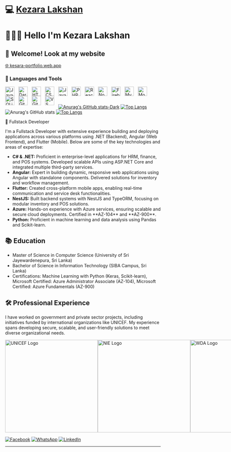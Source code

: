 # 💻 [Kezara Lakshan](https://kesara-portfolio.web.app/)

<h1>🧑🏻‍💻 Hello I'm Kezara Lakshan</h1>
<h2>👋 Welcome! Look at my website</h2>
<p><a href="https://kesara-68dbc.web.app/">🌐 kesara-portfolio.web.app</a></p>


### 🧰 Languages and Tools



<img align="left" alt="Java" width="30px" style="padding-right:10px;" src="https://upload.wikimedia.org/wikipedia/commons/thumb/0/0d/C_Sharp_wordmark.svg/800px-C_Sharp_wordmark.svg.png"/>
     
<img align="left" alt="Dart" width="30px" style="padding-right:10px;" src="https://cdn.jsdelivr.net/gh/devicons/devicon/icons/dart/dart-original-wordmark.svg" />
<img align="left" alt="HTML" width="30px" style="padding-right:10px;" src="https://cdn.jsdelivr.net/gh/devicons/devicon/icons/html5/html5-plain.svg" />
<img align="left" alt="CSS" width="30px" style="padding-right:10px;" src="https://cdn.jsdelivr.net/gh/devicons/devicon/icons/css3/css3-plain.svg" />
<img align="left" alt="JavaScript" width="30px" style="padding-right:10px;" src="https://cdn.jsdelivr.net/gh/devicons/devicon/icons/javascript/javascript-plain.svg" />
<img align="left" alt="PHP" width="30px" style="padding-right:10px;" src="https://cdn.jsdelivr.net/gh/devicons/devicon/icons/php/php-original.svg" />
<img align="left" alt="React" width="30px" style="padding-right:10px;" src="https://upload.wikimedia.org/wikipedia/commons/thumb/c/cf/Angular_full_color_logo.svg/2048px-Angular_full_color_logo.svg.png" />
<img align="left" alt="NodeJS" width="30px" style="padding-right:10px;" src="https://cdn.jsdelivr.net/gh/devicons/devicon/icons/nodejs/nodejs-original.svg" />
<img align="left" alt="Firebase" width="30px" style="padding-right:10px;" src="https://cdn.jsdelivr.net/gh/devicons/devicon/icons/firebase/firebase-plain.svg" />
<img align="left" alt="Mysql" width="30px" style="padding-right:10px;" src="https://cdn.jsdelivr.net/gh/devicons/devicon/icons/mysql/mysql-original.svg" />
<img align="left" alt="Mongo DB" width="30px" style="padding-right:10px;" src="https://cdn.jsdelivr.net/gh/devicons/devicon/icons/mongodb/mongodb-original.svg" />
<img align="left" alt="SQLite" width="30px" style="padding-right:10px;" src="https://cdn.jsdelivr.net/gh/devicons/devicon/icons/sqlite/sqlite-original.svg" />
<img align="left" alt="Git" width="30px" style="padding-right:10px;" src="https://cdn.jsdelivr.net/gh/devicons/devicon/icons/git/git-original.svg" />
<img align="left" alt="GitHub" width="30px" style="padding-right:10px;" src="https://upload.wikimedia.org/wikipedia/commons/thumb/c/c4/Unity_2021.svg/1920px-Unity_2021.svg.png" />
<img align="left" alt="VS Code" width="30px" style="padding-right:10px;" src="https://cdn.jsdelivr.net/gh/devicons/devicon/icons/vscode/vscode-original.svg" />

<br>

#
[![Anurag's GitHub stats-Dark](https://github-readme-stats.vercel.app/api?username=kezara666&show_icons=true&theme=dark#gh-dark-mode-only)](https://github.com/anuraghazra/github-readme-stats#gh-dark-mode-only)
[![Top Langs](https://github-readme-stats.vercel.app/api/top-langs/?username=kezara666&hide=html,kotlin,swift,css,objective-c,batchfile,CMake,shell&langs_count=10&layout=compact&theme=dark)](https://github.com/anuraghazra/github-readme-stats)               ![Anurag's GitHub stats](https://github-readme-stats.vercel.app/api?username=kezara666&show_icons=true&theme=radical&hide=commits,prs,contribs) [![Top Langs](https://github-readme-stats.vercel.app/api/top-langs/?username=kezara666&hide=c,html,kotlin,swift,css,objective-c,batchfile,CMake,shell,c%2B%2B&langs_count=10&hide_progress=true&theme=dark)](https://github.com/anuraghazra/github-readme-stats)


🧰 Fullstack Developer
<p> I'm a Fullstack Developer with extensive experience building and deploying applications across various platforms using .NET (Backend), Angular (Web Frontend), and Flutter (Mobile). Below are some of the key technologies and areas of expertise: </p> <ul> <li> <strong>C# & .NET:</strong> Proficient in enterprise-level applications for HRM, finance, and POS systems. Developed scalable APIs using ASP.NET Core and integrated multiple third-party services. </li> <li> <strong>Angular:</strong> Expert in building dynamic, responsive web applications using Angular with standalone components. Delivered solutions for inventory and workflow management. </li> <li> <strong>Flutter:</strong> Created cross-platform mobile apps, enabling real-time communication and service desk functionalities. </li> <li> <strong>NestJS:</strong> Built backend systems with NestJS and TypeORM, focusing on modular inventory and POS solutions. </li> <li> <strong>Azure:</strong> Hands-on experience with Azure services, ensuring scalable and secure cloud deployments. Certified in **AZ-104** and **AZ-900**. </li> <li> <strong>Python:</strong> Proficient in machine learning and data analysis using Pandas and Scikit-learn. </li> </ul>
<h2>📚 Education</h2> <ul> <li>Master of Science in Computer Science (University of Sri Jayewardenepura, Sri Lanka)</li> <li>Bachelor of Science in Information Technology (SIBA Campus, Sri Lanka)</li> <li>Certifications: Machine Learning with Python (Keras, Scikit-learn), Microsoft Certified: Azure Administrator Associate (AZ-104), Microsoft Certified: Azure Fundamentals (AZ-900)</li> </ul>
<h2>🛠️ Professional Experience</h2> <p> I have worked on government and private sector projects, including initiatives funded by international organizations like UNICEF. My experience spans developing secure, scalable, and user-friendly solutions to meet diverse organizational needs. </p>

<div style="display: flex; justify-content: space-around;">
  <img src="https://slmun.org/wp-content/uploads/2023/03/UNICEF-Logo-400x300.png" alt="UNICEF Logo" style="width: 300px; height: auto;">
  <img src="https://www.nie.ac.lk/wp-content/themes/nietheme/assets/img/NIE-logo.png" alt="NIE Logo" style="width: 300px; height: auto;">
  <img src="https://www.wda.lk/images/logos/logowda.png" alt="WDA Logo" style="width: 300px; height: auto;">
  <img src="https://upload.wikimedia.org/wikipedia/commons/thumb/5/5f/Emblem_of_Sri_Lanka.svg/722px-Emblem_of_Sri_Lanka.svg.png" alt="Sri Lanka Government Logo" style="width: 150px; height: 200px;">
</div>


<a href='https://web.facebook.com/kehsra/'>![Facebook](https://img.shields.io/badge/Facebook-%231877F2.svg?style=for-the-badge&logo=Facebook&logoColor=white)</a>
<a href='+94768000534'>![WhatsApp](https://img.shields.io/badge/WhatsApp-25D366?style=for-the-badge&logo=whatsapp&logoColor=white)</a>
<a href='https://www.linkedin.com/in/kesara-lakshan/'>![LinkedIn](https://img.shields.io/badge/linkedin-%230077B5.svg?style=for-the-badge&logo=linkedin&logoColor=white)</a>

---



